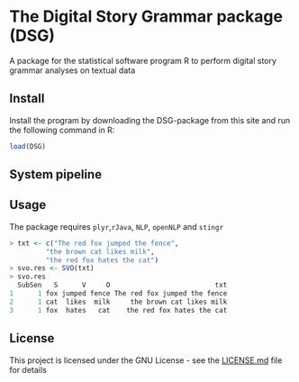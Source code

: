 # The Digital Story Grammar package (DSG)
A package for the statistical software program R to perform digital story grammar analyses on textual data

## Install
Install the program by downloading the DSG-package from this site and run the following command in R: <br/>

``` r
load(DSG)
```
## System pipeline



##  Usage
The package requires `plyr`,`rJava`, `NLP`, `openNLP` and `stingr`

``` r
> txt <- c("The red fox jumped the fence", 
         "the brown cat likes milk", 
         "the red fox hates the cat")
> svo.res <- SVO(txt)
> svo.res
  SubSen   S      V     O                          txt
1      1 fox jumped fence The red fox jumped the fence
2      1 cat  likes  milk     the brown cat likes milk
3      1 fox  hates   cat    the red fox hates the cat
```

## License

This project is licensed under the GNU License - see the [LICENSE.md](LICENSE.md) file for details


